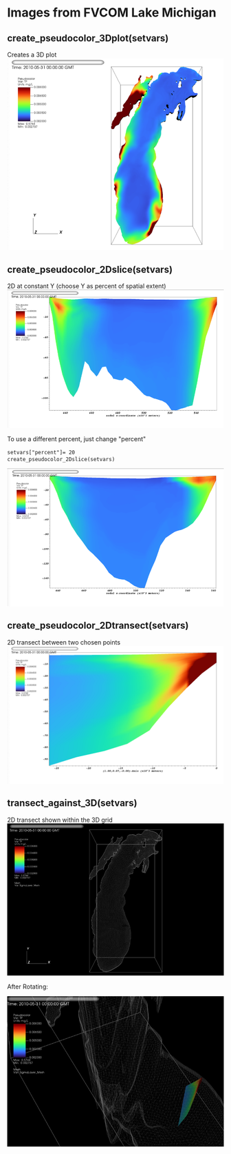 # Images from FVCOM Lake Michigan

## create_pseudocolor_3Dplot(setvars)
Creates a 3D plot
![](3DLM.png)


## create_pseudocolor_2Dslice(setvars) 
2D at constant Y (choose Y as percent of spatial extent)
![](2DLM.png)

To use a different percent, just change "percent" 
```
setvars["percent"]= 20
create_pseudocolor_2Dslice(setvars) 
```
![](2D20LM.png)

## create_pseudocolor_2Dtransect(setvars)
2D transect between two chosen points
![](transectLM.png)

## transect_against_3D(setvars)
2D transect shown within the 3D grid
![](3DtransectLM.png)

After Rotating:

![](rotateLM.png)



